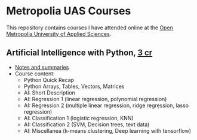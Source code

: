 # Metropolia UAS Courses
This repository contains courses I have attended online at the [Open Metropolia University of Applied Sciences](https://www.metropolia.fi/en/academics/open-university-courses/nonstop-virtual-studies-information-and-communication-technology).

## Artificial Intelligence with Python, [3 cr](https://hakija.oma.metropolia.fi/#2854)

- [Notes and summaries](/Artificial%20Intelligence%20with%20Python/)
- Course content:
    - Python Quick Recap
    - Python Arrays, Tables, Vectors, Matrices
    - AI: Short Description
    - AI: Regression 1 (linear regression, polynomial regression)
    - AI: Regression 2 (multiple linear regression, ridge regression, lasso regression)
    - AI: Classification 1 (logistic regression, KNN)
    - AI: Classification 2 (SVM, Decision trees, text data)
    - AI: Miscellanea (k-means clustering, Deep learning with tensorflow)

